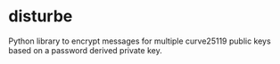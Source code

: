 disturbe
========

Python library to encrypt messages for multiple curve25119 public keys based on a password derived private key.
